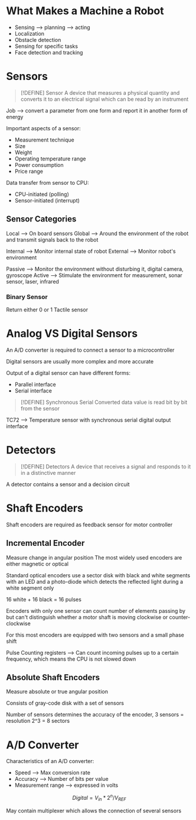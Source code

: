 # What Makes a Machine a Robot
- Sensing --> planning --> acting
- Localization
- Obstacle detection
- Sensing for specific tasks
- Face detection and tracking

# Sensors

> [!DEFINE] Sensor
> A device that measures a physical quantity and converts it to an electrical signal which can be read by an instrument

Job --> convert a parameter from one form and report it in another form of energy

Important aspects of a sensor:
- Measurement technique
- Size
- Weight
- Operating temperature range
- Power consumption
- Price range

Data transfer from sensor to CPU:
- CPU-initiated (polling)
- Sensor-initiated (interrupt)

## Sensor Categories
Local --> On board sensors
Global --> Around the environment of the robot and transmit signals back to the robot

Internal --> Monitor internal state of robot
External --> Monitor robot's environment

Passive --> Monitor the environment without disturbing it, digital camera, gyroscope
Active --> Stimulate the environment for measurement, sonar sensor, laser, infrared

### Binary Sensor
Return either 0 or 1
Tactile sensor

# Analog VS Digital Sensors
An A/D converter is required to connect a sensor to a microcontroller

Digital sensors are usually more complex and more accurate

Output of a digital sensor can have different forms:
- Parallel interface
- Serial interface

> [!DEFINE] Synchronous Serial
> Converted data value is read bit by bit from the sensor

TC72 --> Temperature sensor with synchronous serial digital output interface

# Detectors

> [!DEFINE] Detectors
> A device that receives a signal and responds to it in a distinctive manner

A detector contains a sensor and a decision circuit

# Shaft Encoders
Shaft encoders are required as feedback sensor for motor controller

## Incremental Encoder
Measure change in angular position
The most widely used encoders are either magnetic or optical

Standard optical encoders use a sector disk with black and white segments with an LED and a photo-diode which detects the reflected light during a white segment only

16 white + 16 black = 16 pulses

Encoders with only one sensor can count number of elements passing by but can't distinguish whether a motor shaft is moving clockwise or counter-clockwise

For this most encoders are equipped with two sensors and a small phase shift

Pulse Counting registers --> Can count incoming pulses up to a certain frequency, which means the CPU is not slowed down

## Absolute Shaft Encoders
Measure absolute or true angular position

Consists of gray-code disk with a set of sensors

Number of sensors determines the accuracy of the encoder, 3 sensors = resolution 2^3 = 8 sectors

# A/D Converter
Characteristics of an A/D converter:
- Speed --> Max conversion rate
- Accuracy --> Number of bits per value
- Measurement range --> expressed in volts

$$Digital = V_{in}*2^n/V_{REF}$$

May contain multiplexer which allows the connection of several sensors